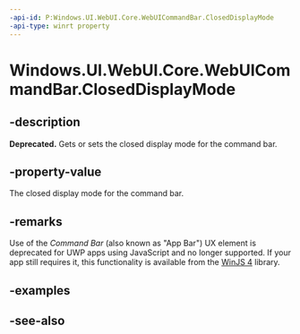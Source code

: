```yaml
---
-api-id: P:Windows.UI.WebUI.Core.WebUICommandBar.ClosedDisplayMode
-api-type: winrt property
---
```


<!-- Property syntax
public Windows.UI.WebUI.Core.WebUICommandBarClosedDisplayMode ClosedDisplayMode { get;  set; }
-->

# Windows.UI.WebUI.Core.WebUICommandBar.ClosedDisplayMode

## -description
**Deprecated.** Gets or sets the closed display mode for the command bar.

## -property-value
The closed display mode for the command bar.

## -remarks
Use of the *Command Bar* (also known as "App Bar") UX element is deprecated for UWP apps using JavaScript and no longer supported.
If your app still requires it, this functionality is available from the [WinJS 4](http://try.buildwinjs.com/#get) library.

## -examples

## -see-also
